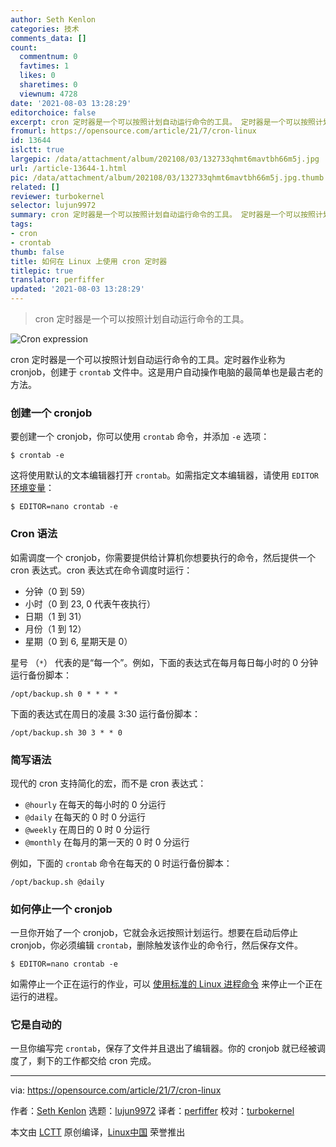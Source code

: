 ```yaml
---
author: Seth Kenlon
categories: 技术
comments_data: []
count:
  commentnum: 0
  favtimes: 1
  likes: 0
  sharetimes: 0
  viewnum: 4728
date: '2021-08-03 13:28:29'
editorchoice: false
excerpt: cron 定时器是一个可以按照计划自动运行命令的工具。 定时器是一个可以按照计划自动运行命令的工具。
fromurl: https://opensource.com/article/21/7/cron-linux
id: 13644
islctt: true
largepic: /data/attachment/album/202108/03/132733qhmt6mavtbh66m5j.jpg
url: /article-13644-1.html
pic: /data/attachment/album/202108/03/132733qhmt6mavtbh66m5j.jpg.thumb.jpg
related: []
reviewer: turbokernel
selector: lujun9972
summary: cron 定时器是一个可以按照计划自动运行命令的工具。 定时器是一个可以按照计划自动运行命令的工具。
tags:
- cron
- crontab
thumb: false
title: 如何在 Linux 上使用 cron 定时器
titlepic: true
translator: perfiffer
updated: '2021-08-03 13:28:29'
---
```



> 
> cron 定时器是一个可以按照计划自动运行命令的工具。
> 
> 
> 


![](/data/attachment/album/202108/03/132733qhmt6mavtbh66m5j.jpg "Cron expression")


cron 定时器是一个可以按照计划自动运行命令的工具。定时器作业称为 cronjob，创建于 `crontab` 文件中。这是用户自动操作电脑的最简单也是最古老的方法。


### 创建一个 cronjob


要创建一个 cronjob，你可以使用 `crontab` 命令，并添加 `-e` 选项：



```
$ crontab -e

```

这将使用默认的文本编辑器打开 `crontab`。如需指定文本编辑器，请使用 `EDITOR` [环境变量](https://opensource.com/sites/default/files/styles/image-full-size/public/cron-splash.png?itok=AoBigzts "Cron expression")：



```
$ EDITOR=nano crontab -e

```

### Cron 语法


如需调度一个 cronjob，你需要提供给计算机你想要执行的命令，然后提供一个 cron 表达式。cron 表达式在命令调度时运行：


* 分钟（0 到 59）
* 小时（0 到 23, 0 代表午夜执行）
* 日期（1 到 31）
* 月份（1 到 12）
* 星期（0 到 6, 星期天是 0）


星号 （`*`） 代表的是“每一个”。例如，下面的表达式在每月每日每小时的 0 分钟运行备份脚本：



```
/opt/backup.sh 0 * * * *

```

下面的表达式在周日的凌晨 3:30 运行备份脚本：



```
/opt/backup.sh 30 3 * * 0

```

### 简写语法


现代的 cron 支持简化的宏，而不是 cron 表达式：


* `@hourly` 在每天的每小时的 0 分运行
* `@daily` 在每天的 0 时 0 分运行
* `@weekly` 在周日的 0 时 0 分运行
* `@monthly` 在每月的第一天的 0 时 0 分运行


例如，下面的 `crontab` 命令在每天的 0 时运行备份脚本：



```
/opt/backup.sh @daily

```

### 如何停止一个 cronjob


一旦你开始了一个 cronjob，它就会永远按照计划运行。想要在启动后停止 cronjob，你必须编辑 `crontab`，删除触发该作业的命令行，然后保存文件。



```
$ EDITOR=nano crontab -e

```

如需停止一个正在运行的作业，可以 [使用标准的 Linux 进程命令](https://opensource.com/article/18/5/how-kill-process-stop-program-linux) 来停止一个正在运行的进程。


### 它是自动的


一旦你编写完 `crontab`，保存了文件并且退出了编辑器。你的 cronjob 就已经被调度了，剩下的工作都交给 cron 完成。




---


via: <https://opensource.com/article/21/7/cron-linux>


作者：[Seth Kenlon](https://opensource.com/users/seth) 选题：[lujun9972](https://github.com/lujun9972) 译者：[perfiffer](https://github.com/perfiffer) 校对：[turbokernel](https://github.com/turbokernel)


本文由 [LCTT](https://github.com/LCTT/TranslateProject) 原创编译，[Linux中国](https://linux.cn/) 荣誉推出